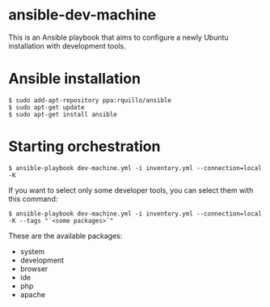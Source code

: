 ansible-dev-machine
===================
This is an Ansible playbook that aims to configure a newly Ubuntu installation with development tools.

Ansible installation
====================

	$ sudo add-apt-repository ppa:rquillo/ansible
	$ sudo apt-get update
	$ sudo apt-get install ansible

Starting orchestration
======================

	$ ansible-playbook dev-machine.yml -i inventory.yml --connection=local -K

If you want to select only some developer tools, you can select them with this command:

	$ ansible-playbook dev-machine.yml -i inventory.yml --connection=local -K --tags "`<some packages>`"

These are the available packages:

* system
* development
* browser
* ide
* php
* apache
